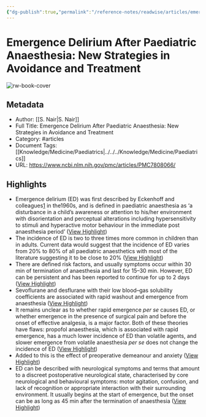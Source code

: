 ```yaml
---
{"dg-publish":true,"permalink":"/reference-notes/readwise/articles/emergence-delirium-after-paediatric-anaesthesia-new-strategies-in-avoidance-and-treatment/"}
---
```


# Emergence Delirium After Paediatric Anaesthesia: New Strategies in Avoidance and Treatment

![rw-book-cover](https://www.ncbi.nlm.nih.gov/corehtml/pmc/pmcgifs/pmc-graphic-share.png?_=0)

## Metadata
- Author: [[S. Nair\|S. Nair]]
- Full Title: Emergence Delirium After Paediatric Anaesthesia: New Strategies in Avoidance and Treatment
- Category: #articles
- Document Tags: [[Knowledge/Medicine/Paediatrics\|../../../Knowledge/Medicine/Paediatrics]] 
- URL: https://www.ncbi.nlm.nih.gov/pmc/articles/PMC7808066/

## Highlights
- Emergence delirium (ED) was first described by Eckenhoff and colleagues[1](https://www.ncbi.nlm.nih.gov/pmc/articles/PMC7808066/#bib1) in the1960s, and is defined in paediatric anaesthesia as ‘a disturbance in a child’s awareness or attention to his/her environment with disorientation and perceptual alterations including hypersensitivity to stimuli and hyperactive motor behaviour in the immediate post anaesthesia period’ ([View Highlight](https://read.readwise.io/read/01gr5p89ws2rma4ckdsk3wgq4r))
- The incidence of ED is two to three times more common in children than in adults. Current data would suggest that the incidence of ED varies from 20% to 80% of all paediatric anaesthetics with most of the literature suggesting it to be close to 20% ([View Highlight](https://read.readwise.io/read/01gr63b8as2hm1z4v6kg97cv0m))
- There are defined risk factors, and usually symptoms occur within 30 min of termination of anaesthesia and last for 15–30 min. However, ED can be persistent and has been reported to continue for up to 2 days ([View Highlight](https://read.readwise.io/read/01gr63benq48v7r5emktc9rssx))
- Sevoflurane and desflurane with their low blood–gas solubility coefficients are associated with rapid washout and emergence from anaesthesia ([View Highlight](https://read.readwise.io/read/01grk0e7w6mx3ta9kep56wwx30))
- It remains unclear as to whether rapid emergence *per se* causes ED, or whether emergence in the presence of surgical pain and before the onset of effective analgesia, is a major factor. Both of these theories have flaws: propofol anaesthesia, which is associated with rapid emergence, has a much lower incidence of ED than volatile agents, and slower emergence from volatile anaesthesia *per se* does not change the incidence of ED ([View Highlight](https://read.readwise.io/read/01grk0fp9c25z5vkyrtxthrpj4))
- Added to this is the effect of preoperative demeanour and anxiety ([View Highlight](https://read.readwise.io/read/01grkk67jzt4w9q7dmjsyjkkbz))
- ED can be described with neurological symptoms and terms that amount to a discreet postoperative neurological state, characterised by core neurological and behavioural symptoms: motor agitation, confusion, and lack of recognition or appropriate interaction with their surrounding environment. It usually begins at the start of emergence, but the onset can be as long as 45 min after the termination of anaesthesia ([View Highlight](https://read.readwise.io/read/01grkkb4s07nmparcs3y8gt129))
